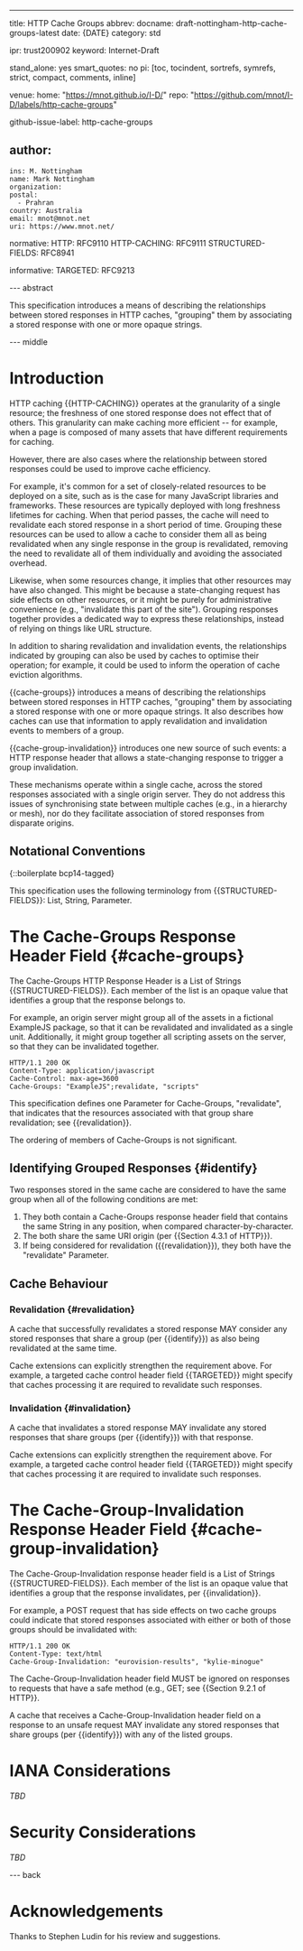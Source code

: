 ---
title: HTTP Cache Groups
abbrev:
docname: draft-nottingham-http-cache-groups-latest
date: {DATE}
category: std

ipr: trust200902
keyword: Internet-Draft

stand_alone: yes
smart_quotes: no
pi: [toc, tocindent, sortrefs, symrefs, strict, compact, comments, inline]

venue:
  home: "https://mnot.github.io/I-D/"
  repo: "https://github.com/mnot/I-D/labels/http-cache-groups"

github-issue-label: http-cache-groups

author:
 -
    ins: M. Nottingham
    name: Mark Nottingham
    organization:
    postal:
      - Prahran
    country: Australia
    email: mnot@mnot.net
    uri: https://www.mnot.net/

normative:
  HTTP: RFC9110
  HTTP-CACHING: RFC9111
  STRUCTURED-FIELDS: RFC8941

informative:
  TARGETED: RFC9213


--- abstract

This specification introduces a means of describing the relationships between stored responses in HTTP caches, "grouping" them by associating a stored response with one or more opaque strings.

--- middle


# Introduction

HTTP caching {{HTTP-CACHING}} operates at the granularity of a single resource; the freshness of one stored response does not effect that of others. This granularity can make caching more efficient -- for example, when a page is composed of many assets that have different requirements for caching.

However, there are also cases where the relationship between stored responses could be used to improve cache efficiency.

For example, it's common for a set of closely-related resources to be deployed on a site, such as is the case for many JavaScript libraries and frameworks. These resources are typically deployed with long freshness lifetimes for caching. When that period passes, the cache will need to revalidate each stored response in a short period of time. Grouping these resources can be used to allow a cache to consider them all as being revalidated when any single response in the group is revalidated, removing the need to revalidate all of them individually and avoiding the associated overhead.

Likewise, when some resources change, it implies that other resources may have also changed. This might be because a state-changing request has side effects on other resources, or it might be purely for administrative convenience (e.g., "invalidate this part of the site"). Grouping responses together provides a dedicated way to express these relationships, instead of relying on things like URL structure.

In addition to sharing revalidation and invalidation events, the relationships indicated by grouping can also be used by caches to optimise their operation; for example, it could be used to inform the operation of cache eviction algorithms.

{{cache-groups}} introduces a means of describing the relationships between stored responses in HTTP caches, "grouping" them by associating a stored response with one or more opaque strings. It also describes how caches can use that information to apply revalidation and invalidation events to members of a group.

{{cache-group-invalidation}} introduces one new source of such events: a HTTP response header that allows a state-changing response to trigger a group invalidation.

These mechanisms operate within a single cache, across the stored responses associated with a single origin server. They do not address this issues of synchronising state between multiple caches (e.g., in a hierarchy or mesh), nor do they facilitate association of stored responses from disparate origins.


## Notational Conventions

{::boilerplate bcp14-tagged}

This specification uses the following terminology from {{STRUCTURED-FIELDS}}: List, String, Parameter.


# The Cache-Groups Response Header Field {#cache-groups}

The Cache-Groups HTTP Response Header is a List of Strings {{STRUCTURED-FIELDS}}. Each member of the list is an opaque value that identifies a group that the response belongs to.

For example, an origin server might group all of the assets in a fictional ExampleJS package, so that it can be revalidated and invalidated as a single unit. Additionally, it might group together all scripting assets on the server, so that they can be invalidated together.

~~~ http-message
HTTP/1.1 200 OK
Content-Type: application/javascript
Cache-Control: max-age=3600
Cache-Groups: "ExampleJS";revalidate, "scripts"
~~~

This specification defines one Parameter for Cache-Groups, "revalidate", that indicates that the resources associated with that group share revalidation; see {{revalidation}}.

The ordering of members of Cache-Groups is not significant.


## Identifying Grouped Responses {#identify}

Two responses stored in the same cache are considered to have the same group when all of the following conditions are met:

1. They both contain a Cache-Groups response header field that contains the same String in any position, when compared character-by-character.
2. The both share the same URI origin (per {{Section 4.3.1 of HTTP}}).
3. If being considered for revalidation ({{revalidation}}), they both have the "revalidate" Parameter.


## Cache Behaviour

### Revalidation {#revalidation}

A cache that successfully revalidates a stored response MAY consider any stored responses that share a group (per {{identify}}) as also being revalidated at the same time.

Cache extensions can explicitly strengthen the requirement above. For example, a targeted cache control header field {{TARGETED}} might specify that caches processing it are required to revalidate such responses.


### Invalidation {#invalidation}

A cache that invalidates a stored response MAY invalidate any stored responses that share groups (per {{identify}}) with that response.

Cache extensions can explicitly strengthen the requirement above. For example, a targeted cache control header field {{TARGETED}} might specify that caches processing it are required to invalidate such responses.


# The Cache-Group-Invalidation Response Header Field {#cache-group-invalidation}

The Cache-Group-Invalidation response header field is a List of Strings {{STRUCTURED-FIELDS}}. Each member of the list is an opaque value that identifies a group that the response invalidates, per {{invalidation}}.

For example, a POST request that has side effects on two cache groups could indicate that stored responses associated with either or both of those groups should be invalidated with:

~~~ http-message
HTTP/1.1 200 OK
Content-Type: text/html
Cache-Group-Invalidation: "eurovision-results", "kylie-minogue"
~~~

The Cache-Group-Invalidation header field MUST be ignored on responses to requests that have a safe method (e.g., GET; see {{Section 9.2.1 of HTTP}}.

A cache that receives a Cache-Group-Invalidation header field on a response to an unsafe request MAY invalidate any stored responses that share groups (per {{identify}}) with any of the listed groups.


# IANA Considerations

_TBD_

# Security Considerations

_TBD_


--- back

# Acknowledgements

Thanks to Stephen Ludin for his review and suggestions.

